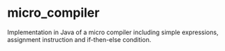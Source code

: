 # micro_compiler
 Implementation in Java of a micro compiler including simple expressions, assignment instruction and if-then-else condition.
